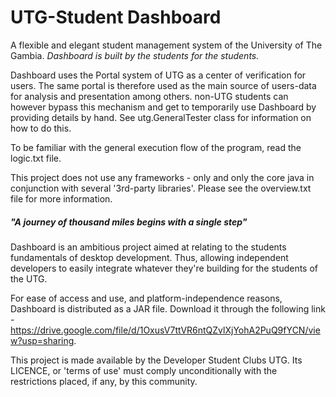 # UTG-Student Dashboard

A flexible and elegant student management system of the University of The Gambia.
_Dashboard is built by the students for the students._

Dashboard uses the Portal system of UTG as a center of verification for users. The same portal is therefore
used as the main source of users-data for analysis and presentation among others. non-UTG students can however bypass this mechanism and get to temporarily use Dashboard by providing details by hand. See utg.GeneralTester class for information on how to do this.

To be familiar with the general execution flow of the program, read the logic.txt file.

This project does not use any frameworks - only and only the core java in conjunction with several '3rd-party libraries'. Please see the overview.txt file for more information.

##### "A journey of thousand miles begins with a single step"
Dashboard is an ambitious project aimed at relating to the students fundamentals of desktop development. Thus, allowing independent developers to easily integrate whatever they're building for the students of the UTG.

For ease of access and use, and platform-independence reasons, Dashboard is distributed as a JAR file. Download it through the following link - https://drive.google.com/file/d/1OxusV7ttVR6ntQZvlXjYohA2PuQ9fYCN/view?usp=sharing.

This project is made available by the Developer Student Clubs UTG. Its LICENCE, or 'terms of use' must comply unconditionally with the restrictions placed, if any, by this community.
